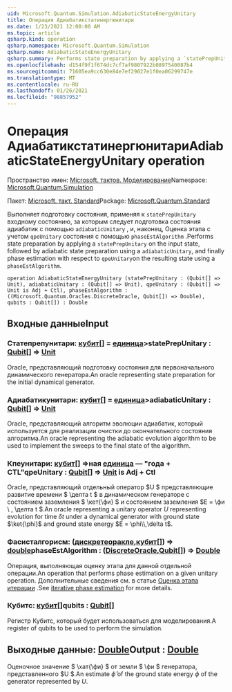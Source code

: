 ```yaml
---
uid: Microsoft.Quantum.Simulation.AdiabaticStateEnergyUnitary
title: Операция Адиабатикстатинергюнитари
ms.date: 1/23/2021 12:00:00 AM
ms.topic: article
qsharp.kind: operation
qsharp.namespace: Microsoft.Quantum.Simulation
qsharp.name: AdiabaticStateEnergyUnitary
qsharp.summary: Performs state preparation by applying a `statePrepUnitary` on the input state, followed by adiabatic state preparation using a `adiabaticUnitary`, and finally phase estimation with respect to `qpeUnitary`on the resulting state using a `phaseEstAlgorithm`.
ms.openlocfilehash: d154f9f1f674dc7cf7af9807922b0897540087b4
ms.sourcegitcommit: 71605ea9cc630e84e7ef29027e1f0ea06299747e
ms.translationtype: MT
ms.contentlocale: ru-RU
ms.lasthandoff: 01/26/2021
ms.locfileid: "98857952"
---
```

# <a name="adiabaticstateenergyunitary-operation"></a><span data-ttu-id="079a5-102">Операция Адиабатикстатинергюнитари</span><span class="sxs-lookup"><span data-stu-id="079a5-102">AdiabaticStateEnergyUnitary operation</span></span>

<span data-ttu-id="079a5-103">Пространство имен: [Microsoft. тактов. Моделирование](xref:Microsoft.Quantum.Simulation)</span><span class="sxs-lookup"><span data-stu-id="079a5-103">Namespace: [Microsoft.Quantum.Simulation](xref:Microsoft.Quantum.Simulation)</span></span>

<span data-ttu-id="079a5-104">Пакет: [Microsoft. такт. Standard](https://nuget.org/packages/Microsoft.Quantum.Standard)</span><span class="sxs-lookup"><span data-stu-id="079a5-104">Package: [Microsoft.Quantum.Standard](https://nuget.org/packages/Microsoft.Quantum.Standard)</span></span>


<span data-ttu-id="079a5-105">Выполняет подготовку состояния, применяя к `statePrepUnitary` входному состоянию, за которым следует подготовка состояния адиабатик с помощью `adiabaticUnitary` , и, наконец, Оценка этапа с учетом `qpeUnitary` состояния с помощью `phaseEstAlgorithm` .</span><span class="sxs-lookup"><span data-stu-id="079a5-105">Performs state preparation by applying a `statePrepUnitary` on the input state, followed by adiabatic state preparation using a `adiabaticUnitary`, and finally phase estimation with respect to `qpeUnitary`on the resulting state using a `phaseEstAlgorithm`.</span></span>

```qsharp
operation AdiabaticStateEnergyUnitary (statePrepUnitary : (Qubit[] => Unit), adiabaticUnitary : (Qubit[] => Unit), qpeUnitary : (Qubit[] => Unit is Adj + Ctl), phaseEstAlgorithm : ((Microsoft.Quantum.Oracles.DiscreteOracle, Qubit[]) => Double), qubits : Qubit[]) : Double
```


## <a name="input"></a><span data-ttu-id="079a5-106">Входные данные</span><span class="sxs-lookup"><span data-stu-id="079a5-106">Input</span></span>

### <a name="stateprepunitary--qubit--unit"></a><span data-ttu-id="079a5-107">Статепрепунитари: [кубит](xref:microsoft.quantum.lang-ref.qubit)[] = [единица](xref:microsoft.quantum.lang-ref.unit)></span><span class="sxs-lookup"><span data-stu-id="079a5-107">statePrepUnitary : [Qubit](xref:microsoft.quantum.lang-ref.qubit)[] => [Unit](xref:microsoft.quantum.lang-ref.unit)</span></span> 

<span data-ttu-id="079a5-108">Oracle, представляющий подготовку состояния для первоначального динамического генератора.</span><span class="sxs-lookup"><span data-stu-id="079a5-108">An oracle representing state preparation for the initial dynamical generator.</span></span>


### <a name="adiabaticunitary--qubit--unit"></a><span data-ttu-id="079a5-109">Адиабатикунитари: [кубит](xref:microsoft.quantum.lang-ref.qubit)[] = [единица](xref:microsoft.quantum.lang-ref.unit)></span><span class="sxs-lookup"><span data-stu-id="079a5-109">adiabaticUnitary : [Qubit](xref:microsoft.quantum.lang-ref.qubit)[] => [Unit](xref:microsoft.quantum.lang-ref.unit)</span></span> 

<span data-ttu-id="079a5-110">Oracle, представляющий алгоритм эволюции адиабатик, который используется для реализации очистки до окончательного состояния алгоритма.</span><span class="sxs-lookup"><span data-stu-id="079a5-110">An oracle representing the adiabatic evolution algorithm to be used to implement the sweeps to the final state of the algorithm.</span></span>


### <a name="qpeunitary--qubit--unit--is-adj--ctl"></a><span data-ttu-id="079a5-111">Кпеунитари: [кубит](xref:microsoft.quantum.lang-ref.qubit)[] =>ная [единица](xref:microsoft.quantum.lang-ref.unit)  — "года + CTL"</span><span class="sxs-lookup"><span data-stu-id="079a5-111">qpeUnitary : [Qubit](xref:microsoft.quantum.lang-ref.qubit)[] => [Unit](xref:microsoft.quantum.lang-ref.unit)  is Adj + Ctl</span></span>

<span data-ttu-id="079a5-112">Oracle, представляющий отдельный оператор $U $ представляющие развитие времени $ \делта t $ в динамическом генераторе с состоянием заземления $ \кет{\фи} $ и состоянием заземления $E = \фи \\ , \делта t $.</span><span class="sxs-lookup"><span data-stu-id="079a5-112">An oracle representing a unitary operator $U$ representing evolution for time $\delta t$ under a dynamical generator with ground state $\ket{\phi}$ and ground state energy $E = \phi\\,\delta t$.</span></span>


### <a name="phaseestalgorithm--discreteoraclequbit--double"></a><span data-ttu-id="079a5-113">Фасисталгорисм: ([дискретеоракле](xref:Microsoft.Quantum.Oracles.DiscreteOracle),[кубит](xref:microsoft.quantum.lang-ref.qubit)[]) => [double](xref:microsoft.quantum.lang-ref.double)</span><span class="sxs-lookup"><span data-stu-id="079a5-113">phaseEstAlgorithm : ([DiscreteOracle](xref:Microsoft.Quantum.Oracles.DiscreteOracle),[Qubit](xref:microsoft.quantum.lang-ref.qubit)[]) => [Double](xref:microsoft.quantum.lang-ref.double)</span></span> 

<span data-ttu-id="079a5-114">Операция, выполняющая оценку этапа для данной отдельной операции.</span><span class="sxs-lookup"><span data-stu-id="079a5-114">An operation that performs phase estimation on a given unitary operation.</span></span>
<span data-ttu-id="079a5-115">Дополнительные сведения см. в статье [Оценка этапа итерации](/quantum/libraries/characterization#iterative-phase-estimation) .</span><span class="sxs-lookup"><span data-stu-id="079a5-115">See [iterative phase estimation](/quantum/libraries/characterization#iterative-phase-estimation) for more details.</span></span>


### <a name="qubits--qubit"></a><span data-ttu-id="079a5-116">Кубитс: [кубит](xref:microsoft.quantum.lang-ref.qubit)[]</span><span class="sxs-lookup"><span data-stu-id="079a5-116">qubits : [Qubit](xref:microsoft.quantum.lang-ref.qubit)[]</span></span>

<span data-ttu-id="079a5-117">Регистр Кубитс, который будет использоваться для моделирования.</span><span class="sxs-lookup"><span data-stu-id="079a5-117">A register of qubits to be used to perform the simulation.</span></span>



## <a name="output--double"></a><span data-ttu-id="079a5-118">Выходные данные: [Double](xref:microsoft.quantum.lang-ref.double)</span><span class="sxs-lookup"><span data-stu-id="079a5-118">Output : [Double](xref:microsoft.quantum.lang-ref.double)</span></span>

<span data-ttu-id="079a5-119">Оценочное значение $ \хат{\фи} $ от земли $ \фи $ генератора, представленного $U $.</span><span class="sxs-lookup"><span data-stu-id="079a5-119">An estimate $\hat{\phi}$ of the ground state energy $\phi$ of the generator represented by $U$.</span></span>